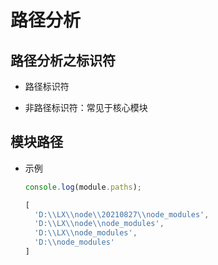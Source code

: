 # 路径分析

## 路径分析之标识符

+ 路径标识符

+ 非路径标识符：常见于核心模块

## 模块路径

+ 示例

  ```javascript
  console.log(module.paths);

  [
    'D:\\LX\\node\\20210827\\node_modules',
    'D:\\LX\\node\\node_modules',
    'D:\\LX\\node_modules',
    'D:\\node_modules'
  ]
  ```
